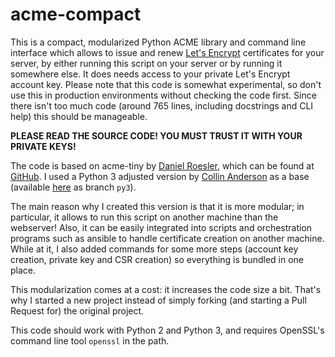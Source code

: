 # acme-compact

This is a compact, modularized Python ACME library and command line interface
which allows to issue and renew [Let's Encrypt](https://letsencrypt.org/)
certificates for your server, by either running this script on your server or
by running it somewhere else. It does needs access to your private Let's Encrypt
account key. Please note that this code is somewhat experimental, so don't use
this in production environments without checking the code first. Since there
isn't too much code (around 765 lines, including docstrings and CLI help) this
should be manageable.

**PLEASE READ THE SOURCE CODE! YOU MUST TRUST IT WITH YOUR PRIVATE KEYS!**

The code is based on acme-tiny by [Daniel Roesler](https://github.com/diafygi/),
which can be found at [GitHub](https://github.com/diafygi/acme-tiny). I used a
Python 3 adjusted version by [Collin Anderson](https://github.com/collinanderson/)
as a base (available [here](https://github.com/collinanderson/acme-tiny/tree/py3)
as branch `py3`).

The main reason why I created this version is that it is more modular; in
particular, it allows to run this script on another machine than the webserver!
Also, it can be easily integrated into scripts and orchestration programs such
as ansible to handle certificate creation on another machine. While at it, I also
added commands for some more steps (account key creation, private key and CSR
creation) so everything is bundled in one place.

This modularization comes at a cost: it increases the code size a bit. That's
why I started a new project instead of simply forking (and starting a Pull
Request for) the original project.

This code should work with Python 2 and Python 3, and requires OpenSSL's
command line tool `openssl` in the path.
